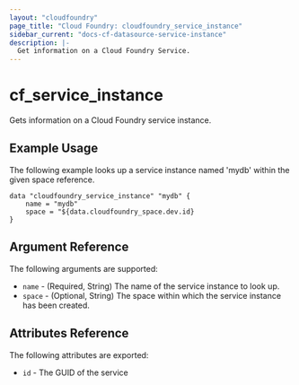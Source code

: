 ```yaml
---
layout: "cloudfoundry"
page_title: "Cloud Foundry: cloudfoundry_service_instance"
sidebar_current: "docs-cf-datasource-service-instance"
description: |-
  Get information on a Cloud Foundry Service.
---
```


# cf\_service\_instance

Gets information on a Cloud Foundry service instance.

## Example Usage

The following example looks up a service instance named 'mydb' within the given space reference. 

```
data "cloudfoundry_service_instance" "mydb" {
    name = "mydb"
    space = "${data.cloudfoundry_space.dev.id}
}
```

## Argument Reference

The following arguments are supported:

* `name` - (Required, String) The name of the service instance to look up.
* `space` - (Optional, String) The space within which the service instance has been created.

## Attributes Reference

The following attributes are exported:

* `id` - The GUID of the service
